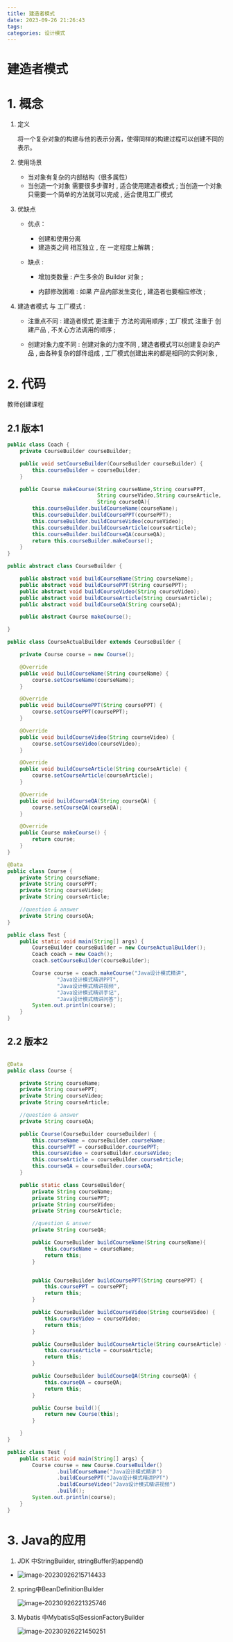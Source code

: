 ```yaml
---
title: 建造者模式
date: 2023-09-26 21:26:43
tags:
categories: 设计模式
---
```


# 建造者模式

# 1. 概念

1. 定义

   将一个复杂对象的构建与他的表示分离，使得同样的构建过程可以创建不同的表示。

2. 使用场景

   - 当对象有复杂的内部结构（很多属性）
   - 当创造一个对象 需要很多步骤时 , 适合使用建造者模式 ;  当创造一个对象 只需要一个简单的方法就可以完成 , 适合使用工厂模式 

3. 优缺点

   - 优点：

     - 创建和使用分离
     - 建造类之间 相互独立 , 在 一定程度上解耦 ;

   - 缺点 :

     - 增加类数量 : 产生多余的 Builder 对象 ;

     - 内部修改困难 : 如果 产品内部发生变化 , 建造者也要相应修改 ;

4. 建造者模式 与 工厂模式 :

   - 注重点不同 : 建造者模式 更注重于 方法的调用顺序 ; 工厂模式 注重于 创建产品 , 不关心方法调用的顺序 ;

   - 创建对象力度不同 : 创建对象的力度不同 , 建造者模式可以创建复杂的产品 , 由各种复杂的部件组成 , 工厂模式创建出来的都是相同的实例对象 ,

# 2. 代码

教师创建课程

## 2.1 版本1

```Java
public class Coach {
    private CourseBuilder courseBuilder;

    public void setCourseBuilder(CourseBuilder courseBuilder) {
        this.courseBuilder = courseBuilder;
    }

    public Course makeCourse(String courseName,String coursePPT,
                             String courseVideo,String courseArticle,
                             String courseQA){
        this.courseBuilder.buildCourseName(courseName);
        this.courseBuilder.buildCoursePPT(coursePPT);
        this.courseBuilder.buildCourseVideo(courseVideo);
        this.courseBuilder.buildCourseArticle(courseArticle);
        this.courseBuilder.buildCourseQA(courseQA);
        return this.courseBuilder.makeCourse();
    }
}
```

```java
public abstract class CourseBuilder {

    public abstract void buildCourseName(String courseName);
    public abstract void buildCoursePPT(String coursePPT);
    public abstract void buildCourseVideo(String courseVideo);
    public abstract void buildCourseArticle(String courseArticle);
    public abstract void buildCourseQA(String courseQA);

    public abstract Course makeCourse();

}
```

```java
public class CourseActualBuilder extends CourseBuilder {

    private Course course = new Course();

    @Override
    public void buildCourseName(String courseName) {
        course.setCourseName(courseName);
    }

    @Override
    public void buildCoursePPT(String coursePPT) {
        course.setCoursePPT(coursePPT);
    }

    @Override
    public void buildCourseVideo(String courseVideo) {
        course.setCourseVideo(courseVideo);
    }

    @Override
    public void buildCourseArticle(String courseArticle) {
        course.setCourseArticle(courseArticle);
    }

    @Override
    public void buildCourseQA(String courseQA) {
        course.setCourseQA(courseQA);
    }

    @Override
    public Course makeCourse() {
        return course;
    }
}
```

```java 
@Data
public class Course {
    private String courseName;
    private String coursePPT;
    private String courseVideo;
    private String courseArticle;

    //question & answer
    private String courseQA;
}
```

```java
public class Test {
    public static void main(String[] args) {
        CourseBuilder courseBuilder = new CourseActualBuilder();
        Coach coach = new Coach();
        coach.setCourseBuilder(courseBuilder);

        Course course = coach.makeCourse("Java设计模式精讲",
                "Java设计模式精讲PPT",
                "Java设计模式精讲视频",
                "Java设计模式精讲手记",
                "Java设计模式精讲问答");
        System.out.println(course);
    }
}
```

## 2.2 版本2

```java

@Data
public class Course {

    private String courseName;
    private String coursePPT;
    private String courseVideo;
    private String courseArticle;

    //question & answer
    private String courseQA;

    public Course(CourseBuilder courseBuilder) {
        this.courseName = courseBuilder.courseName;
        this.coursePPT = courseBuilder.coursePPT;
        this.courseVideo = courseBuilder.courseVideo;
        this.courseArticle = courseBuilder.courseArticle;
        this.courseQA = courseBuilder.courseQA;
    }

    public static class CourseBuilder{
        private String courseName;
        private String coursePPT;
        private String courseVideo;
        private String courseArticle;

        //question & answer
        private String courseQA;

        public CourseBuilder buildCourseName(String courseName){
            this.courseName = courseName;
            return this;
        }


        public CourseBuilder buildCoursePPT(String coursePPT) {
            this.coursePPT = coursePPT;
            return this;
        }

        public CourseBuilder buildCourseVideo(String courseVideo) {
            this.courseVideo = courseVideo;
            return this;
        }

        public CourseBuilder buildCourseArticle(String courseArticle) {
            this.courseArticle = courseArticle;
            return this;
        }

        public CourseBuilder buildCourseQA(String courseQA) {
            this.courseQA = courseQA;
            return this;
        }

        public Course build(){
            return new Course(this);
        }

    }
}
```

```java
public class Test {
    public static void main(String[] args) {
        Course course = new Course.CourseBuilder()
                .buildCourseName("Java设计模式精讲")
                .buildCoursePPT("Java设计模式精讲PPT")
                .buildCourseVideo("Java设计模式精讲视频")
                .build();
        System.out.println(course);
    }
}
```

# 3. Java的应用

1. JDK 中StringBuilder, stringBuffer的append()

- ![image-20230926215714433](https://panyuro.oss-cn-beijing.aliyuncs.com/image-20230926215714433.png)<u></u>

2. spring中BeanDefinitionBuilder

   ![image-20230926221325746](https://panyuro.oss-cn-beijing.aliyuncs.com/image-20230926221325746.png)

3. Mybatis 中MybatisSqlSessionFactoryBuilder

   ![image-20230926221450251](https://panyuro.oss-cn-beijing.aliyuncs.com/image-20230926221450251.png)
